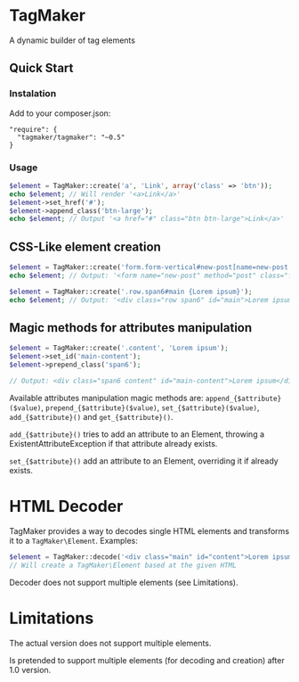 # TagMaker #

A dynamic builder of tag elements

## Quick Start ##

### Instalation ###

Add to your composer.json:
```
"require": {
  "tagmaker/tagmaker": "~0.5"
}
```

### Usage ###

```php
$element = TagMaker::create('a', 'Link', array('class' => 'btn'));
echo $element; // Will render '<a>Link</a>'
$element->set_href('#');
$element->append_class('btn-large');
echo $element; // Output '<a href="#" class="btn btn-large">Link</a>'
```

## CSS-Like element creation

```php
$element = TagMaker::create('form.form-vertical#new-post[name=new-post,method=post]');
echo $element; // Output: '<form name="new-post" method="post" class="form-vertical" id="new-post"></form>'
```

```php
$element = TagMaker::create('.row.span6#main {Lorem ipsum}');
echo $element; // Output: '<div class="row span6" id="main">Lorem ipsum</div>'
```

## Magic methods for attributes manipulation

```php
$element = TagMaker::create('.content', 'Lorem ipsum');
$element->set_id('main-content');
$element->prepend_class('span6');

// Output: <div class="span6 content" id="main-content">Lorem ipsum</div>
```

Available attributes manipulation magic methods are: 
`append_{$attribute}($value)`, `prepend_{$attribute}($value)`, `set_{$attribute}($value)`, `add_{$attribute}()` and `get_{$attribute}()`.

`add_{$attribute}()` tries to add an attribute to an Element, throwing a ExistentAttributeException if that attribute already exists.

`set_{$attribute}()` add an attribute to an Element, overriding it if already exists.

# HTML Decoder

TagMaker provides a way to decodes single HTML elements and transforms it to a `TagMaker\Element`. Examples:

```php
$element = TagMaker::decode('<div class="main" id="content">Lorem ipsum...</div>');
// Will create a TagMaker\Element based at the given HTML
```

Decoder does not support multiple elements (see Limitations).


# Limitations

The actual version does not support multiple elements.

Is pretended to support multiple elements (for decoding and creation) after 1.0 version.
